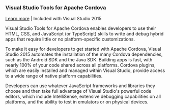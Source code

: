 ### Visual Studio Tools for Apache Cordova

[Learn more](https://www.visualstudio.com/en-us/features/cordova-vs) | Included with Visual Studio 2015

Visual Studio Tools for Apache Cordova enables developers to use their HTML, CSS, and JavaScript (or TypeScript) skills to write and debug hybrid apps that require little or no platform-specific customizations.

To make it easy for developers to get started with Apache Cordova, Visual Studio 2015 automates the installation of the many Cordova dependencies, such as the Android SDK and the Java SDK. Building apps is fast, with nearly 100% of your code shared across all platforms. Cordova plugins, which are easily installed and managed within Visual Studio, provide access to a wide range of native platform capabilities.

Developers can use whatever JavaScript frameworks and libraries they choose and then take full advantage of Visual Studio's powerful code editors, which include IntelliSense, extensive debugging capabilities on all platforms, and the ability to test in emulators or on physical devices.
